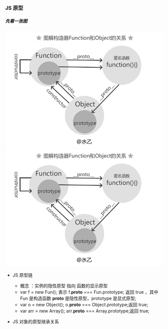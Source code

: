 ### JS 原型

##### 先看一张图 
![prototype](https://github.com/bing8181413/git_resource/blob/master/syntax/prototype1.png)
<img src="https://github.com/bing8181413/git_resource/blob/master/syntax/prototype1.png">


 - JS 原型链
	- 概念 ：实例的隐性原型 指向 函数的显示原型
	- var f = new Fun(); 表示 f.__proto__ === Fun.prototype; 返回 true ，其中 Fun 是构造函数 __proto__ 是隐性原型，prototype 是显式原型;
	- var o = new Object();   o.__proto__ === Object.prototype;返回 true;
	- var arr = new Array();   arr.__proto__ === Array.prototype;返回 true;
	
- JS 对象的原型继承关系
